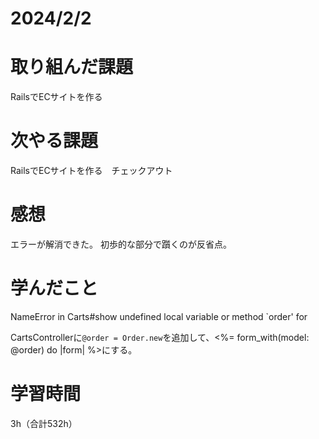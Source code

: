 # 2024/2/2
# 取り組んだ課題
RailsでECサイトを作る

# 次やる課題
RailsでECサイトを作る　チェックアウト

# 感想
エラーが解消できた。
初歩的な部分で躓くのが反省点。

# 学んだこと
NameError in Carts#show
undefined local variable or method `order' for 

CartsControllerに`@order = Order.new`を追加して、<%= form_with(model: @order) do |form| %>にする。


# 学習時間
3h（合計532h）
